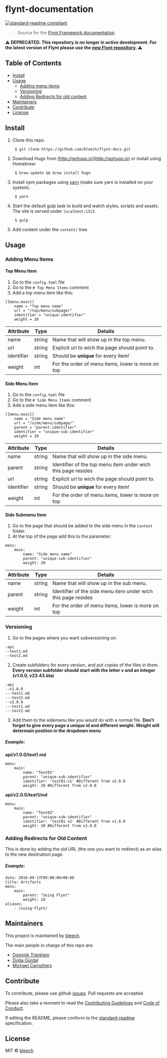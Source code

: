 # flynt-documentation
[![standard-readme compliant](https://img.shields.io/badge/readme%20style-standard-brightgreen.svg?style=flat-square)](https://github.com/RichardLitt/standard-readme)

> Source for the [Flynt Framework documentation](https://docs.flyntwp.com).

**:warning: DEPRECATED. This repository is no longer in active development. For the latest version of Flynt please use the [new Flynt repository](https://github.com/flyntwp/flynt). :warning:**

## Table of Contents

- [Install](#install)
- [Usage](#usage)
  - [Adding menu items](#adding-menu-items)
  - [Versioning](#versioning)
  - [Adding Redirects for old content](#adding-redirects-for-old-content)
- [Maintainers](#maintainers)
- [Contribute](#contribute)
- [License](#license)

## Install

1. Clone this repo.

        $ git clone https://github.com/bleech/flynt-docs.git

2. Download Hugo from [http://gohugo.io](http://gohugo.io) or install using Homebrew:

        $ brew update && brew install hugo

3. Install npm packages using [yarn](https://yarnpkg.com/) (make sure yarn is installed on your system).

        $ yarn

4. Start the default gulp task to build and watch styles, scripts and assets. The site is served under `localhost:1313`.

        $ gulp

5. Add content under the `content/` tree.

## Usage

### Adding Menu Items
#### Top Menu Item
1. Go to the `config.toml` file
2. Go to the `# Top Menu Items` comment
3. Add a top menu item like this:

```
[[menu.main]]
    name = "Top menu name"      
    url = "/top/menu/subpage/"
    identifier = "unique-identifier"
    weight = 10
```
|Attribute  |Type   |Details                                            |
|-----------|-------|-------------------------------------------------- |
|name       |string |Name that will show up in the top menu.            |  
|url        |string |Explicit url to wich the page should point to.     |
|identifier |string |Should be **unique** for every item!               | 
|weight     |int    |For the order of menu items, lower is more on top  |

#### Side Menu Item
1. Go to the `config.toml` file
2. Go to the `# Side Menu Items` comment
3. Add a side menu item like this:

```
[[menu.main]]
    name = "Side menu name"      
    url = "/side/menu/subpage/"
    parent = "parent-identifier"
    identifier = "unique-sub-identifier"
    weight = 10
```
|Attribute  |Type   |Details                                            |
|-----------|-------|-------------------------------------------------- |
|name       |string |Name that will show up in the side menu.           |
|parent     |string |Identifier of the top menu item under wich this page resides|
|url        |string |Explicit url to wich the page should point to.     |
|identifier |string |Should be **unique** for every item!               | 
|weight     |int    |For the order of menu items, lower is more on top  |

#### Side Submenu Item
1. Go to the page that should be added to the side menu in the `Content` folder.
2. At the top of the page add this to the parameter:
```
menu:
    main: 
        name: "Side menu name"
        parent: "unique-sub-identifier"
        weight: 20
```
|Attribute  |Type   |Details                                            |
|-----------|-------|-------------------------------------------------- |
|name       |string |Name that will show up in the sub menu.           |
|parent     |string |Identifier of the side menu item under wich this page resides|
|weight     |int    |For the order of menu items, lower is more on top  |

### Versioning
1. Go to the pages where you want subversioning on.
```
-api
--test1.md
--test2.md
```
2. Create subfolders for every version, and put copies of the files in them. **Every version subfolder should start with the letter v and an integer (v1.0.0, v23.43.bla)**
```
-api
--v1.0.0
---test1.md
---test2.md
--v2.0.0
---test1.md
---test2.md
```

3. Add them to the sidemenu like you would do with a normal file. **Don't forget to give every page a unique id and different weight. Weight will determain position in the dropdown menu**


##### Example:
**api/v1.0.0/test1.md**
```
menu:
    main: 
        name: "Test01"
        parent: "unique-sub-identifier"
        identifier: 'test01-v1' #Different from v2.0.0
        weight: 20 #Different from v2.0.0
```
**api/v2.0.0/test1/md**
```
menu:
    main: 
        name: "Test02"
        parent: "unique-sub-identifier"
        identifier: 'test01-v2' #Different from v1.0.0
        weight: 30 #Different from v1.0.0
```

### Adding Redirects for Old Content

This is done by adding the old URL (the one you want to redirect) as an alias to the new destination page.

##### Example:
```
date: 2016-09-13T09:00:00+00:00
title: Artifacts
menu:
    main:
        parent: "Using Flynt"
        weight: 10
aliases:
    - /using-flynt/
```

## Maintainers

This project is maintained by [bleech](https://github.com/bleech).

The main people in charge of this repo are:

- [Dominik Tränklein](https://github.com/domtra)
- [Doğa Gürdal](https://github.com/Qakulukiam)
- [Michael Carruthers](https://github.com/emcarru)

## Contribute

To contribute, please use github [issues](https://github.com/flyntwp/flynt-docs/issues). Pull requests are accepted.

Please also take a moment to read the [Contributing Guidelines](https://github.com/flyntwp/guidelines/blob/master/CONTRIBUTING.md) and [Code of Conduct](https://github.com/flyntwp/guidelines/blob/master/CODE_OF_CONDUCT.md).

If editing the README, please conform to the [standard-readme](https://github.com/RichardLitt/standard-readme) specification.

## License

MIT © [bleech](https://www.bleech.de)
